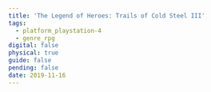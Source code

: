 ```yaml
---
title: 'The Legend of Heroes: Trails of Cold Steel III'
tags:
  - platform_playstation-4
  - genre_rpg
digital: false
physical: true
guide: false
pending: false
date: 2019-11-16
---
```

